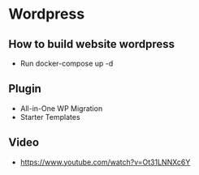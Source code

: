 # Wordpress
## How to build website wordpress
- Run docker-compose up -d
## Plugin
- All-in-One WP Migration
- Starter Templates
## Video
- https://www.youtube.com/watch?v=Ot31LNNXc6Y
